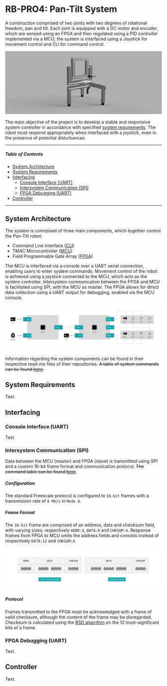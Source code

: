 # RB-PRO4: Pan-Tilt System
A construction comprised of two joints with two degrees of rotational freedom, pan and tilt. Each joint is equipped with a DC motor and encoder, which are sensed using an FPGA and then regulated using a PID controller implemented via a MCU; the system is interfaced using a Joystick for movement control and CLI for command control.

![Cad Model][cad-model-gif]

The main objective of the project is to develop a stable and responsive system controller in accordance with specified [system requirements](#system-requirements). The robot must respond appropriately when interfaced with a joystick, even in the presence of potential disturbances.

[cad-model-gif]: https://raw.githubusercontent.com/rb-pro4-f19/Overleaf/master/assets/img/cad_model.gif

---

##### Table of Contents

* [System Architecture](#system-architecture)
* [System Requirements](#system-requirements)
* [Interfacing](#interfacing)
	+ [Console Interface (UART)](#console-interface--uart-)
	+ [Intersystem Communication (SPI)](#intersystem-communication--spi-)
	+ [FPGA Debugging (UART)](#fpga-debugging--uart-)
* [Controller](#controller)

---

## System Architecture
The system is comrpised of three main components, which together control the Pan-Tilt robot:

- Command Line Interface ([CLI][cli])
- TM4C Microcontroller ([MCU][mcu])
- Field Programmable Gate Array ([FPGA][fpga])

The MCU is interfaced via a console over a UART serial connection, enabling users to enter system commands. Movement control of the robot is achieved using a joystick connected to the MCU, which acts as the system controller. Intersystem communication between the FPGA and MCU is facilitated using SPI, with the MCU as master. The FPGA allows for direct data collection using a UART output for debugging, enabled via the MCU console.

![system_architecture]

Information regarding the system components can be found in their respective read-me files of their repositories. ~~A table of system commands can be found [here][table_cli].~~

[system_architecture]: https://raw.githubusercontent.com/rb-pro4-f19/Overleaf/master/assets/img/system_architecture.jpg
[table_cli]: #system-architecture
[cli]: https://github.com/rb-pro4-f19/CLI
[mcu]: https://github.com/rb-pro4-f19/MCU
[fpga]: https://github.com/rb-pro4-f19/FPGA

## System Requirements
Text.

## Interfacing


### Console Interface (UART)
Text.

### Intersystem Communication (SPI)
Data between the MCU (master) and FPGA (slave) is transmitted using SPI and a custom 16-bit frame format and communication protocol. ~~The command table can be found [here][table_spi]~~.

##### Configuration
The standard Freescale protocol is configured to `16-bit` frames with a transmission rate of `8 Mb/s` in `Mode 0`.

##### Frame Format
The `16-bit` frame are comprised of an address, data and checksum field, with varying sizes: respectively `ADDR:4`, `DATA:8` and `CHKSUM:4`. Response frames from FPGA to MCU omits the address fields and consists instead of respectively `DATA:12` and `CHKSUM:4`.

![frm_format]

##### Protocol
Frames transmitted to the FPGA must be acknowledged with a frame of valid checksum, although the content of the frame may be disregarded. Checksum is calculated using the [BSD algorithm][bsd_wiki] on the 12 most-significant bits of a frame.

[table_spi]: #intersystem-communication--spi-
[bsd_wiki]: https://en.wikipedia.org/wiki/BSD_checksum
[frm_format]: https://raw.githubusercontent.com/rb-pro4-f19/Overleaf/master/assets/img/spi_frames.jpg

### FPGA Debugging (UART)
Text.

## Controller
Text.
